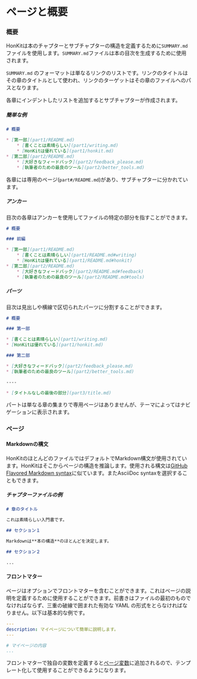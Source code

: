 # ページと概要

### 概要

HonKitは本のチャプターとサブチャプターの構造を定義するために`SUMMARY.md`ファイルを使用します。`SUMMARY.md`ファイルは本の目次を生成するために使用されます。

`SUMMARY.md` のフォーマットは単なるリンクのリストです。リンクのタイトルはその章のタイトルとして使われ、リンクのターゲットはその章のファイルへのパスとなります。

各章にインデントしたリストを追加するとサブチャプターが作成されます。

##### 簡単な例

```markdown
# 概要

* [第一部](part1/README.md)
    * [書くことは素晴らしい](part1/writing.md)
    * [HonKitは優れている](part1/honkit.md)
* [第二部](part2/README.md)
    * [大好きなフィードバック](part2/feedback_please.md)
    * [執筆者のための最良のツール](part2/better_tools.md)
```

各章には専用のページ(`part#/README.md`)があり、サブチャプターに分かれています。

##### アンカー

目次の各章はアンカーを使用してファイルの特定の部分を指すことができます。

```markdown
# 概要

### 前編

* [第一部](part1/README.md)
    * [書くことは素晴らしい](part1/README.md#writing)
    * [HonKitは優れている](part1/README.md#honkit)
* [第二部](part2/README.md)
    * [大好きなフィードバック](part2/README.md#feedback)
    * [執筆者のための最良のツール](part2/README.md#tools)
```


##### パーツ

目次は見出しや横線で区切られたパーツに分割することができます。

```markdown
# 概要

### 第一部

* [書くことは素晴らしい](part1/writing.md)
* [HonKitは優れている](part1/honkit.md)

### 第二部

* [大好きなフィードバック](part2/feedback_please.md)
* [執筆者のための最良のツール](part2/better_tools.md)

----

* [タイトルなしの最後の部分](part3/title.md)
```

パートは単なる章の集まりで専用ページはありませんが、テーマによってはナビゲーションに表示されます。

### ページ

#### Markdownの構文

HonKitのほとんどのファイルではデフォルトでMarkdown構文が使用されています。HonKitはそこからページの構造を推論します。使用される構文は[GitHub Flavored Markdown syntax](https://guides.github.com/features/mastering-markdown/)に似ています。またAsciiDoc syntaxを選択することもできます。

##### チャプターファイルの例

``` markdown
# 章のタイトル

これは素晴らしい入門書です。

## セクション１

Markdownは**本の構造**のほとんどを決定します。

## セクション２

...

```

#### フロントマター

ページはオプションでフロントマターを含むことができます。これはページの説明を定義するために使用することができます。前書きはファイルの最初のものでなければならず、三重の破線で囲まれた有効な YAML の形式をとらなければなりません。以下は基本的な例です。

```yaml
---
description: マイページについて簡単に説明します。
---

# マイページの内容
...
```

フロントマターで独自の変数を定義すると[ページ変数](templating/variables.md)に追加されるので、テンプレート化して使用することができるようになります。
